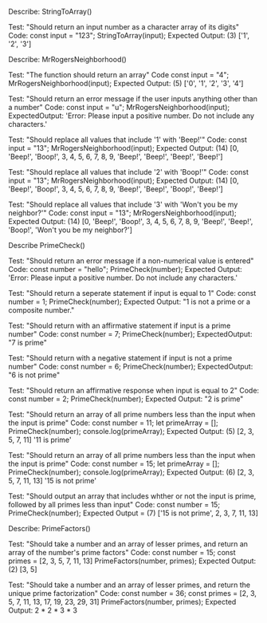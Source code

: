 

Describe: StringToArray()

Test: "Should return an input number as a character array of its digits"
Code:
const input = "123";
StringToArray(input);
Expected Output: (3) ['1', '2', '3']



Describe: MrRogersNeighborhood()

Test: "The function should return an array"
Code
const input = "4";
MrRogersNeighborhood(input);
Expected Output: (5) ['0', '1', '2', '3', '4']

Test: "Should return an error message if the user inputs anything other than a number"
Code:
const input = "u";
MrRogersNeighborhood(input);
ExpectedOutput: 'Error: Please input a positive number. Do not include any characters.'

Test: "Should replace all values that include '1' with 'Beep!'"
Code:
const input = "13";
MrRogersNeighborhood(input);
Expected Output: (14) [0, 'Beep!', 'Boop!', 3, 4, 5, 6, 7, 8, 9, 'Beep!', 'Beep!', 'Beep!', 'Beep!']

Test: "Should replace all values that include '2' with 'Boop!'"
Code:
const input = "13";
MrRogersNeighborhood(input);
Expected Output: (14) [0, 'Beep!', 'Boop!', 3, 4, 5, 6, 7, 8, 9, 'Beep!', 'Beep!', 'Boop!', 'Beep!']

Test: "Should replace all values that include '3' with 'Won't you be my neighbor?'"
Code:
const input = "13";
MrRogersNeighborhood(input);
Expected Output: (14) [0, 'Beep!', 'Boop!', 3, 4, 5, 6, 7, 8, 9, 'Beep!', 'Beep!', 'Boop!', 'Won't you be my neighbor?']



Describe PrimeCheck()

Test: "Should return an error message if a non-numerical value is entered"
Code:
const number = "hello";
PrimeCheck(number);
Expected Output: 'Error: Please input a positive number. Do not include any characters.'

Test: "Should return a seperate statement if input is equal to 1"
Code:
const number = 1;
PrimeCheck(number);
Expected Output: "1 is not a prime or a composite number."

Test: "Should return with an affirmative statement if input is a prime number"
Code:
const number = 7;
PrimeCheck(number);
ExpectedOutput: "7 is prime"

Test: "Should return with a negative statement if input is not a prime number"
Code:
const number = 6;
PrimeCheck(number);
ExpectedOutput: "6 is not prime"

Test: "Should return an affirmative response when input is equal to 2"
Code:
const number = 2;
PrimeCheck(number);
Expected Output: "2 is prime"

Test: "Should return an array of all prime numbers less than the input when the input is prime"
Code:
const number = 11;
let primeArray = [];
PrimeCheck(number);
console.log(primeArray);
Expected Output: (5) [2, 3, 5, 7, 11]
                 '11 is prime'

Test: "Should return an array of all prime numbers less than the input when the input is prime"
Code:
const number = 15;
let primeArray = [];
PrimeCheck(number);
console.log(primeArray);
Expected Output: (6) [2, 3, 5, 7, 11, 13]
                 '15 is not prime'

Test: "Should output an array that includes whther or not the input is prime, followed by all primes less than input"
Code:
const number = 15;
PrimeCheck(number);
Expected Output = (7) ['15 is not prime', 2, 3, 7, 11, 13]



Describe: PrimeFactors()


Test: "Should take a number and an array of lesser primes, and return an array of the number's prime factors"
Code:
const number = 15;
const primes = [2, 3, 5, 7, 11, 13]
PrimeFactors(number, primes);
Expected Output: (2) [3, 5]

Test: "Should take a number and an array of lesser primes, and return the unique prime factorization"
Code:
const number = 36;
const primes = [2, 3, 5, 7, 11, 13, 17, 19, 23, 29, 31]
PrimeFactors(number, primes);
Expected Output: 2 * 2 * 3 * 3